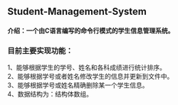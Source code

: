 ## Student-Management-System

#### 介绍：一个由C语言编写的命令行模式的学生信息管理系统。
### 目前主要实现功能：
1、能够根据学生的学号、姓名和各科成绩进行统计排序。  
2、能够根据学号或者姓名修改学生的信息并更新到文件中。  
3、能够根据学号或姓名精确删除某一个学生信息。  
4、数据结构为：结构体数组。  
